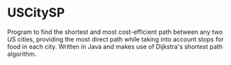 # USCitySP
Program to find the shortest and most cost-efficient path between any two US cities, providing the most direct path while taking into account stops for food in each city. Written in Java and makes use of Dijkstra's shortest path algorithm.
